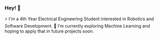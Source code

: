 ### Hey! 👋
⚡ I'm a 4th Year Electrical Engineering Student interested in Robotics and Software Development. 
🌱 I’m currently exploring Machine Learning and hoping to apply that in future projects soon.

<!--
**Grifent/Grifent** is a ✨ _special_ ✨ repository because its `README.md` (this file) appears on your GitHub profile.

Here are some ideas to get you started:

- 🔭 I’m currently working on ...
- 🌱 I’m currently learning ...
- 👯 I’m looking to collaborate on ...
- 🤔 I’m looking for help with ...
- 💬 Ask me about ...
- 📫 How to reach me: ...
- 😄 Pronouns: ...
- ⚡ Fun fact: ...
-->
